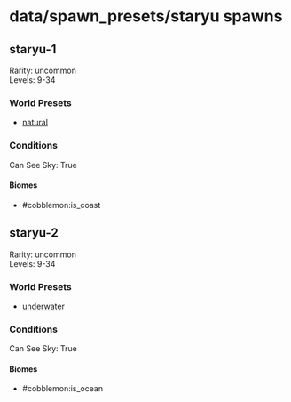 # data/spawn_presets/staryu spawns  
  
## staryu-1  
Rarity: uncommon  
Levels: 9-34  
  
### World Presets  
* [natural](data/spawn_data/natural.md)  
  
### Conditions  
Can See Sky: True  
  
#### Biomes  
  * #cobblemon:is_coast
  
  
## staryu-2  
Rarity: uncommon  
Levels: 9-34  
  
### World Presets  
* [underwater](data/spawn_data/underwater.md)  
  
### Conditions  
Can See Sky: True  
  
#### Biomes  
  * #cobblemon:is_ocean
  
